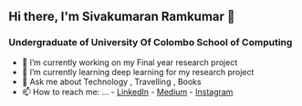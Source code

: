 ## Hi there, I'm Sivakumaran Ramkumar 👋
### Undergraduate of University Of Colombo School of Computing

- 🔭 I’m currently working on my Final year research project
- 🌱 I’m currently learning deep learning for my research project
- 💬 Ask me about Technology , Travelling , Books
- 📫 How to reach me: ...
      - [LinkedIn](https://www.linkedin.com/in/ramkumar96)
      - [Medium](https://medium.com/@sivaram0203)
      - [Instagram](https://www.instagram.com/two_dirty_feet/)
